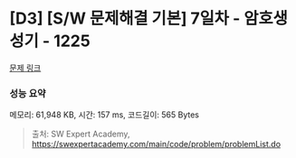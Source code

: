 # [D3] [S/W 문제해결 기본] 7일차 - 암호생성기 - 1225 

[문제 링크](https://swexpertacademy.com/main/code/problem/problemDetail.do?contestProbId=AV14uWl6AF0CFAYD) 

### 성능 요약

메모리: 61,948 KB, 시간: 157 ms, 코드길이: 565 Bytes



> 출처: SW Expert Academy, https://swexpertacademy.com/main/code/problem/problemList.do